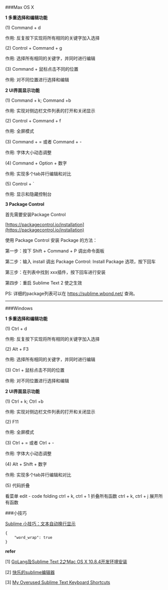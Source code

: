 

###Max OS X


**1 多重选择和编辑功能**

(1) Command + d

作用: 反复按下实现将所有相同的关键字加入选择

(2) Control + Command + g

作用: 选择所有相同的关键字，并同时进行编辑

(3) Command + 鼠标点击不同的位置

作用: 对不同位置进行选择和编辑

**2 UI界面显示功能**

(1) Command + k; Command +b

作用: 实现对侧边栏文件列表的打开和关闭显示

(2) Control + Command + f

作用: 全屏模式

(3) Command + = 或者 Command + -

作用: 字体大小动态调整

(4) Command + Option + 数字

作用: 实现多个tab并行编辑和对比

(5) Control + `

作用: 显示和隐藏控制台

**3 Package Control**

首先需要安装Package Control

[https://packagecontrol.io/installation](https://packagecontrol.io/installation)

使用 Package Control 安装 Package 的方法：

第一步：按下 Shift + Command + P 调出命令面板

第二步：输入 install 调出 Package Control: Install Package 选项，按下回车

第三步：在列表中找到 xxx插件，按下回车进行安装

第四步：重启 Sublime Text 2 使之生效

PS: 详细的package列表可以在 https://sublime.wbond.net/ 查询。

-----------

###Windows

**1 多重选择和编辑功能**

(1) Ctrl + d

作用: 反复按下实现将所有相同的关键字加入选择

(2) Alt + F3

作用: 选择所有相同的关键字，并同时进行编辑

(3) Ctrl + 鼠标点击不同的位置

作用: 对不同位置进行选择和编辑


**2 UI界面显示功能**

(1) Ctrl + k; Ctrl +b

作用: 实现对侧边栏文件列表的打开和关闭显示

(2) F11

作用: 全屏模式

(3) Ctrl + = 或者 Ctrl + -

作用: 字体大小动态调整

(4) Alt + Shift + 数字

作用: 实现多个tab并行编辑和对比

(5) 代码折叠

看菜单 edit - code folding
ctrl + k, ctrl + 1 折叠所有函数
ctrl + k, ctrl + j 展开所有函数


###小技巧

[Sublime 小技巧：文本自动换行显示](https://www.jianshu.com/p/c75d21d2e967)

```
{
    "word_wrap": true
}
```

**refer**

[1] [GoLang及Sublime Text 2之Mac OS X 10.8.4开发环境安装](http://blog.csdn.net/delphiwcdj/article/details/11873023)


[2] [快乐的sublime编辑器](http://www.imooc.com/video/6488)


[3] [My Overused Sublime Text Keyboard Shortcuts](http://viget.com/extend/my-overused-sublime-text-keyboard-shortcuts)




